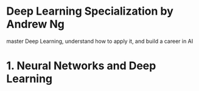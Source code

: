 # Deep Learning Specialization by Andrew Ng
master Deep Learning, understand how to apply it, and build a career in AI

# 1. Neural Networks and Deep Learning
